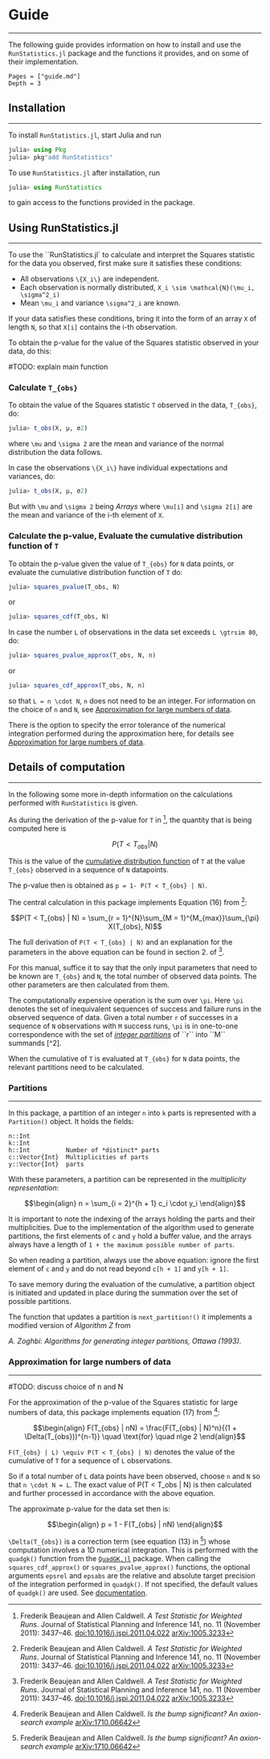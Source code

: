 # Guide
---
The following guide provides information on how to install and use the `RunStatistics.jl` package and the functions it provides, and on some of their implementation. 

```@contents
Pages = ["guide.md"]
Depth = 3
```

## Installation
---

To install `RunStatistics.jl`, start Julia and run 

```Julia
julia> using Pkg
julia> pkg"add RunStatistics"
```

To use `RunStatistics.jl` after installation, run 

```Julia
julia> using RunStatistics
```
to gain access to the functions provided in the package.


## Using RunStatistics.jl
---

To use the ``RunStatistics.jl` to calculate and interpret the Squares statistic for the data you observed, first make sure it satisfies these conditions:

- All observations ``\{X_i\}`` are independent. 
- Each observation is normally distributed, ``X_i \sim \mathcal{N}(\mu_i, \sigma^2_i)``
- Mean ``\mu_i`` and variance ``\sigma^2_i`` are known.

If your data satisfies these conditions, bring it into the form of an array `X` of length `N`, so that `X[i]` contains the i-th observation.

To obtain the p-value for the value of the Squares statistic observed in your data, do this:

#TODO: explain main function

### Calculate ``T_{obs}``

To obtain the value of the Squares statistic ``T`` observed in the data, ``T_{obs}``, do:

```Julia
julia> t_obs(X, μ, σ2)
```

where ``\mu`` and ``\sigma 2`` are the mean and variance of the normal distribution the data follows.

In case the observations ``\{X_i\}`` have individual expectations and variances, do:

```Julia
julia> t_obs(X, μ, σ2)
```

But with ``\mu`` and ``\sigma 2`` being *Arrays* where ``\mu[i]`` and ``\sigma 2[i]`` are the mean and variance of the i-th element of `X`. 

### Calculate the p-value, Evaluate the cumulative distribution function of ``T``

To obtain the p-value given the value of ``T_{obs}`` for `N` data points, or evaluate the cumulative distribution function of ``T`` do:

```Julia
julia> squares_pvalue(T_obs, N)
```
or
```Julia
julia> squares_cdf(T_obs, N)
```

In case the number ``L`` of observations in the data set exceeds ``L \gtrsim 80``, do:

```Julia
julia> squares_pvalue_approx(T_obs, N, n)
```
or
```Julia
julia> squares_cdf_approx(T_obs, N, n)
```

so that ``L = n \cdot N``, ``n`` does not need to be an integer. For information on the choice of ``n`` and ``N``, see [Approximation for large numbers of data](@ref).


There is the option to specify the error tolerance of the numerical integration performed during the approximation here, for details see [Approximation for large numbers of data](@ref).
## Details of computation
---

In the following some more in-depth information on the calculations performed with `RunStatistics` is given.

As during the derivation of the p-value for ``T`` in [^1], the quantity that is being computed here is 

```math
P(T < T_{obs} | N)
```

This is the value of the [cumulative distribution function](https://en.wikipedia.org/wiki/Cumulative_distribution_function) of ``T`` at the value ``T_{obs}`` observed in a sequence of ``N`` datapoints. 

The p-value then is obtained as ``p = 1- P(T < T_{obs} | N)``.

The central calculation in this package implements Equation (16) from [^1]:

```math
P(T < T_{obs} | N) = \sum_{r = 1}^{N}\sum_{M = 1}^{M_{max}}\sum_{\pi} X(T_{obs}, N)
```

The full derivation of ``P(T < T_{obs} | N)`` and an explanation for the parameters in the above equation can be found in section 2. of [^1]. 

For this manual, suffice it to say that the only input parameters that need to be known are ``T_{obs}`` and ``N``, the total number of observed data points. The other parameters are then calculated from them.

The computationally expensive operation is the sum over ``\pi``. Here ``\pi`` denotes the set of inequivalent sequences of success and failure runs in the observed sequence of data. Given a total number ``r`` of successes in a sequence of ``N`` observations with ``M`` success runs, ``\pi`` is in one-to-one correspondence with the set of [*integer partitions*](https://en.wikipedia.org/wiki/Partition_(number_theory)) of ``r`` into ``M`` summands [^2].

When the cumulative of ``T`` is evaluated at ``T_{obs}`` for ``N`` data points, the relevant partitions need to be calculated.

### Partitions
---

In this package, a partition of an integer ``n`` into ``k`` parts is represented with a `Partition()` object. It holds the fields:

    n::Int   
    k::Int
    h::Int          Number of *distinct* parts
    c::Vector{Int}  Multiplicities of parts
    y::Vector{Int}  parts

With these parameters, a partition can be represented in the *multiplicity representation*:
```math
\begin{align}
n = \sum_{i = 2}^{h + 1} c_i \cdot y_i
\end{align}
```
It is important to note the indexing of the arrays holding the parts and their multiplicities. Due to the implementation of the algorithm used to generate partitions, the first elements of `c` and `y` hold a buffer value, and the arrays always have a length of `1 + the maximum possible number of parts`.

So when reading a partition, always use the above equation: ignore the first element of `c` and `y` and do not read beyond `c[h + 1]` and `y[h + 1]`.

To save memory during the evaluation of the cumulative, a partition object is initiated and updated in place during the summation over the set of possible partitions.

The function that updates a partition is `next_partition!()` it implements a modified version of *Algorithm Z* from 

*A. Zoghbi: Algorithms for generating integer partitions, Ottawa (1993)*. 
### Approximation for large numbers of data
---
#TODO: discuss choice of n and N

For the approximation of the p-value of the Squares statistic for large numbers of data, this package implements equation (17) from [^2]:

```math
\begin{align}
F(T_{obs} | nN) = \frac{F(T_{obs} | N)^n}{(1 + \Delta(T_{obs}))^{n-1}} \quad \text{for} \quad n\ge 2
\end{align}
```

``F(T_{obs} | L) \equiv P(T < T_{obs} | N)`` denotes the value of the cumulative of ``T`` for a sequence of ``L`` observations. 

So if a total number of ``L`` data points have been observed, choose ``n`` and ``N`` so that ``n \cdot N = L``. The exact value of P(T < T_obs | N) is then calculated and further processed in accordance with the above equation.

The approximate p-value for the data set then is:

```math
\begin{align}
p = 1 - F(T_{obs} | nN)
\end{align}
```

``\Delta(T_{obs})`` is a correction term (see equation (13) in [^2]) whose computation involves a 1D numerical integration. This is performed with the `quadgk()` function from the [`QuadGK.jl`](https://juliapackages.com/p/quadgk) package. When calling the `squares_cdf_approx()` or `squares_pvalue_approx()` functions, the optional arguments `epsrel` and `epsabs` are the relative and absolute target precision of the integration performed in `quadgk()`. If not specified, the default values of `quadgk()` are used. See [documentation](https://juliamath.github.io/QuadGK.jl/stable/).



[^1]: Frederik Beaujean and Allen Caldwell. *A Test Statistic for Weighted Runs*. Journal of Statistical Planning and Inference 141, no. 11 (November 2011): 3437–46. [doi:10.1016/j.jspi.2011.04.022](https://dx.doi.org/10.1016/j.jspi.2011.04.022) [arXiv:1005.3233](https://arxiv.org/abs/1005.3233)

[^2]: Frederik Beaujean and Allen Caldwell. *Is the bump significant? An axion-search example* [arXiv:1710.06642](https://arxiv.org/abs/1710.06642)
